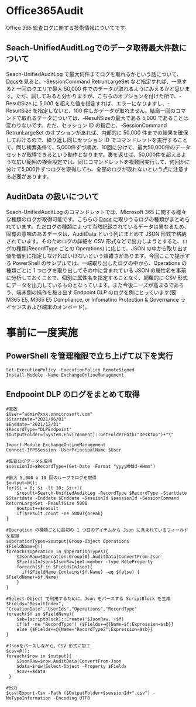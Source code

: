 # Office365Audit
Office 365 監査ログに関する技術情報についてです。
## Seach-UnifiedAuditLogでのデータ取得最大件数について  
Seach-UnifiedAuditLog で最大何件までログを取れるかという話について、[Docs](https://docs.microsoft.com/ja-jp/powershell/module/exchange/search-unifiedauditlog?view=exchange-ps)を見ると、-SessionCommand RetrunLargeSet など指定すれば、一見すると一回のクエリで最大 50,000 件でのデータが取れるようにみえるかと思います。ただ、試してみると分かりますが、こちらのオプションを付けた所で、-ResultSize に 5,000 を超えた値を指定すれば、エラーになりますし、-ResultSize を指定しないと、100 件しかデータが取れません。結局一回のコマンドで取れるデータについては、-ResultSizeの最大である 5,000 であることは変わりないです。ただ、セッション ID の指定と、-SessionCommand RetrunLargeSet のオプションがあれば、内部的に 50,000 件までの結果を確保しておけるので、繰り返し同じセッション ID でコマンドレットを実行することで、同じ検索条件で、5,000件ずづ順次、10回に分けて、最大50,000件のデータセットが取得できるという動作となります。裏を返せば、50,000件を超えるような広い範囲の検索設定では、同じコマンドレットを複数回実行して、何回かに分けて5,000件ずつログを取得しても、全部のログが取れないという点に注意する必要があります。

## AuditData の扱いについて
Seach-UnifiedAuditLog のコマンドレットでは、Microsoft 365 に関する様々な種類のログが取得可能です。こちらの [Docs](https://docs.microsoft.com/ja-jp/office/office-365-management-api/office-365-management-activity-api-schema#auditlogrecordtype) に取りうるログの種類がまとめられています。ただログの種類によって当然記録されているデータは異なるため、固有の意味のあるデータは、AuditData という列にまとめて JSON 形式で格納されています。そのためログの詳細を CSV 形式などで出力しようとすると、ログの種類(RecordType ごとの Operations) に応じて、JSON の中から取り出す値を個別に指定しなければいけないという煩雑さがあります。今回ここで提示する PowerShell のサンプルでは、一端取り出したログの中から、Operations の種類ごとに 1 つログを取り出してその中に含まれている JSON の属性名を事前に分析しておくことで、個別に属性名を指定することなく、網羅的に CSV 形式にデータを出力しているものとなっています。また今後ニーズが高まるであろう、端末側の操作を抜き出す Endpoint DLP のログを例にとっています(要 M365 E5, M365 E5 Compliance, or Infomatino Protection & Governance ライセンスおよび端末のオンボード)。

# 事前に一度実施
## PowerShell を管理権限で立ち上げて以下を実行
    Set-ExecutionPolicy -ExecutionPolicy RemoteSigned
    Install-Module -Name ExchangeOnlineManagement

## Endpooint DLP のログをまとめて取得
```
#変数
$User="admin@xxx.onmicrosoft.com"
$Startdate="2021/06/01"
$Enddate="2021/12/31"
$RecordType="DLPEndpoint"
$OutputFolder=[System.Environment]::GetFolderPath("Desktop")+"\"

Import-Module ExchangeOnlineManagement
Connect-IPPSSession -UserPrincipalName $User

#監査ログデータを取得
$sessionId=$RecordType+(Get-Date -Format "yyyyMMdd-HHmm")

#最大 5,000 x 10 回のループでログを取得
$output=@();
for($i = 0; $i -lt 10; $i++){
    $result=Search-UnifiedAuditLog -RecordType $RecordType -Startdate $Startdate -Enddate $Enddate -SessionId $sessionId -SessionCommand ReturnLargeSet -ResultSize 5000
    $output+=$result
    if($result.count -ne 5000){break}
}

#Operation の種類ごとに最初の 1 つ目のアイテムから Json に含まれているフィールドを取得
$OperationTypes=$output|Group-Object Operations
$FieldName=@()
foreach($Operation in $OperationTypes){
    $JsonRaw=$Operation.Group[0].AuditData|ConvertFrom-Json
    $FieldsInJson=$JsonRaw|get-member -type NoteProperty
    foreach($f in $FieldsInJson){
      if($FieldName.Contains($f.Name) -eq $false) { $FieldName+=$f.Name}
    }
}

#Select-Object で利用するために、Json をパースする ScriptBlock を生成
$Fields="ResultIndex", "CreationDate","UserIds","Operations","RecordType"
foreach($f in $FieldName){
    $sb=[scriptblock]::Create('$JsonRaw.'+$f)
    if($f -ne "RecordType") {$Fields+=@{Name=$f;Expression=$sb}}
    else {$Fields+=@{Name="RecordType2";Expression=$sb}}
}

#Jsonをパースしながら、CSV 形式に加工
$csv=@();
foreach($row in $output){
    $JsonRaw=$row.AuditData|ConvertFrom-Json
    $data=$row|Select-Object -Property $Fields
    $csv+=$data
 }

#出力
$csv|Export-Csv -Path ($OutputFolder+$sessionId+".csv") -NoTypeInformation -Encoding UTF8

```
